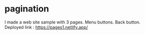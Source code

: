 # pagination
I made a web site sample with 3 pages.
Menu buttons.
Back button.
Deployed link : https://pages1.netlify.app/
